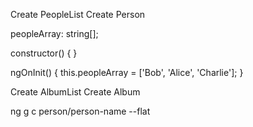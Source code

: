 
Create PeopleList
Create Person


 peopleArray: string[];

  constructor() { }

  ngOnInit() {
    this.peopleArray = ['Bob', 'Alice', 'Charlie'];
  }


Create AlbumList
Create Album



ng g c person/person-name --flat